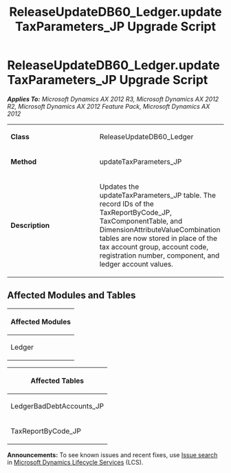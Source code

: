 ﻿---
title: ReleaseUpdateDB60_Ledger.updateTaxParameters_JP Upgrade Script
TOCTitle: ReleaseUpdateDB60_Ledger.updateTaxParameters_JP Upgrade Script
ms:assetid: 098634b8-0705-cfc7-ea13-b4f1f4ba7ed4
ms:mtpsurl: https://msdn.microsoft.com/en-us/library/JJ735589(v=AX.60)
ms:contentKeyID: 49706500
ms.date: 05/18/2015
mtps_version: v=AX.60
---

# ReleaseUpdateDB60\_Ledger.updateTaxParameters\_JP Upgrade Script 


_**Applies To:** Microsoft Dynamics AX 2012 R3, Microsoft Dynamics AX 2012 R2, Microsoft Dynamics AX 2012 Feature Pack, Microsoft Dynamics AX 2012_

<table>
<colgroup>
<col style="width: 50%" />
<col style="width: 50%" />
</colgroup>
<tbody>
<tr class="odd">
<td><p><strong>Class</strong></p></td>
<td><p>ReleaseUpdateDB60_Ledger</p></td>
</tr>
<tr class="even">
<td><p><strong>Method</strong></p></td>
<td><p>updateTaxParameters_JP</p></td>
</tr>
<tr class="odd">
<td><p><strong>Description</strong></p></td>
<td><p>Updates the updateTaxParameters_JP table. The record IDs of the TaxReportByCode_JP, TaxComponentTable, and DimensionAttributeValueCombination tables are now stored in place of the tax account group, account code, registration number, component, and ledger account values.</p></td>
</tr>
</tbody>
</table>


## Affected Modules and Tables

<table>
<colgroup>
<col style="width: 100%" />
</colgroup>
<thead>
<tr class="header">
<th><p>Affected Modules</p></th>
</tr>
</thead>
<tbody>
<tr class="odd">
<td><p>Ledger</p></td>
</tr>
</tbody>
</table>


<table>
<colgroup>
<col style="width: 100%" />
</colgroup>
<thead>
<tr class="header">
<th><p>Affected Tables</p></th>
</tr>
</thead>
<tbody>
<tr class="odd">
<td><p>LedgerBadDebtAccounts_JP</p></td>
</tr>
<tr class="even">
<td><p>TaxReportByCode_JP</p></td>
</tr>
</tbody>
</table>

  
**Announcements:** To see known issues and recent fixes, use [Issue search](http://go.microsoft.com/fwlink/?linkid=389258) in [Microsoft Dynamics Lifecycle Services](http://go.microsoft.com/fwlink/?linkid=306505) (LCS).

